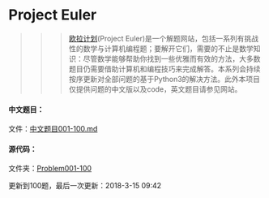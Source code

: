 # Project Euler
>>>[欧拉计划](https://projecteuler.net/archives)(Project Euler)是一个解题网站，包括一系列有挑战性的数学与计算机编程题；要解开它们，需要的不止是数学知识：尽管数学能够帮助你找到一些优雅而有效的方法，大多数题目仍需要借助计算机和编程技巧来完成解答。本系列会持续按序更新对全部问题的基于Python3的解决方法。此外本项目仅提供问题的中文版以及code，英文题目请参见网站。

#### 中文题目：

文件：[中文题目001-100.md](https://github.com/Anfany/Project-Euler/blob/master/%E4%B8%AD%E6%96%87%E9%A2%98%E7%9B%AE001-100.md)

#### 源代码：

文件夹：[Problem001-100](https://github.com/Anfany/Project-Euler/tree/master/Problem001-100)


更新到100题，最后一次更新：2018-3-15 09:42









